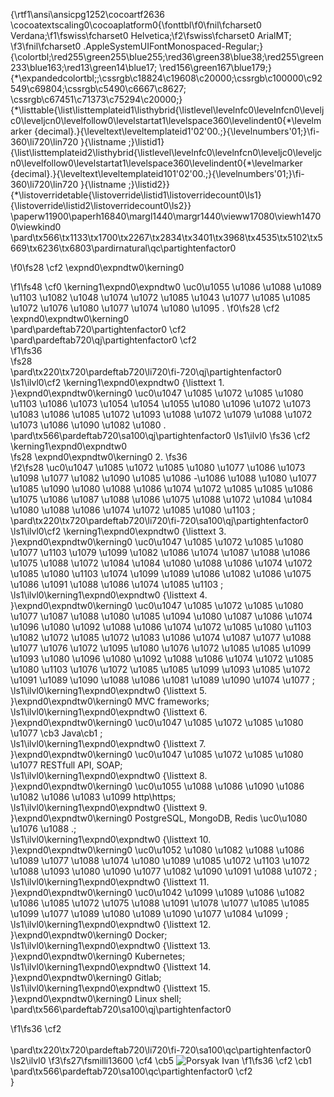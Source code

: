 {\rtf1\ansi\ansicpg1252\cocoartf2636
\cocoatextscaling0\cocoaplatform0{\fonttbl\f0\fnil\fcharset0 Verdana;\f1\fswiss\fcharset0 Helvetica;\f2\fswiss\fcharset0 ArialMT;
\f3\fnil\fcharset0 .AppleSystemUIFontMonospaced-Regular;}
{\colortbl;\red255\green255\blue255;\red36\green38\blue38;\red255\green233\blue163;\red13\green14\blue17;
\red156\green167\blue179;}
{\*\expandedcolortbl;;\cssrgb\c18824\c19608\c20000;\cssrgb\c100000\c92549\c69804;\cssrgb\c5490\c6667\c8627;
\cssrgb\c67451\c71373\c75294\c20000;}
{\*\listtable{\list\listtemplateid1\listhybrid{\listlevel\levelnfc0\levelnfcn0\leveljc0\leveljcn0\levelfollow0\levelstartat1\levelspace360\levelindent0{\*\levelmarker \{decimal\}.}{\leveltext\leveltemplateid1\'02\'00.;}{\levelnumbers\'01;}\fi-360\li720\lin720 }{\listname ;}\listid1}
{\list\listtemplateid2\listhybrid{\listlevel\levelnfc0\levelnfcn0\leveljc0\leveljcn0\levelfollow0\levelstartat1\levelspace360\levelindent0{\*\levelmarker \{decimal\}.}{\leveltext\leveltemplateid101\'02\'00.;}{\levelnumbers\'01;}\fi-360\li720\lin720 }{\listname ;}\listid2}}
{\*\listoverridetable{\listoverride\listid1\listoverridecount0\ls1}{\listoverride\listid2\listoverridecount0\ls2}}
\paperw11900\paperh16840\margl1440\margr1440\vieww17080\viewh14700\viewkind0
\pard\tx566\tx1133\tx1700\tx2267\tx2834\tx3401\tx3968\tx4535\tx5102\tx5669\tx6236\tx6803\pardirnatural\qc\partightenfactor0

\f0\fs28 \cf2 \expnd0\expndtw0\kerning0
      
\f1\fs48 \cf0 \kerning1\expnd0\expndtw0 \uc0\u1055 \u1086 \u1088 \u1089 \u1103 \u1082  \u1048 \u1074 \u1072 \u1085  \u1043 \u1077 \u1085 \u1085 \u1072 \u1076 \u1080 \u1077 \u1074 \u1080 \u1095 .
\f0\fs28 \cf2 \expnd0\expndtw0\kerning0
\
\pard\pardeftab720\partightenfactor0
\cf2 \
\pard\pardeftab720\qj\partightenfactor0
\cf2      
\f1\fs36  
\fs28 \
\pard\tx220\tx720\pardeftab720\li720\fi-720\qj\partightenfactor0
\ls1\ilvl0\cf2 \kerning1\expnd0\expndtw0 {\listtext	1.	}\expnd0\expndtw0\kerning0
\uc0\u1047 \u1085 \u1072 \u1085 \u1080 \u1103  \u1086 \u1073  \u1054 \u1054 \u1055  \u1080  \u1096 \u1072 \u1073 \u1083 \u1086 \u1085 \u1072 \u1093  \u1088 \u1072 \u1079 \u1088 \u1072 \u1073 \u1086 \u1090 \u1082 \u1080 .\
\pard\tx566\pardeftab720\sa100\qj\partightenfactor0
\ls1\ilvl0
\fs36 \cf2 \kerning1\expnd0\expndtw0   
\fs28 \expnd0\expndtw0\kerning0
2. 
\fs36   
\f2\fs28 \uc0\u1047 \u1085 \u1072 \u1085 \u1080 \u1077  \u1086 \u1073 \u1098 \u1077 \u1082 \u1090 \u1085 \u1086 -\u1086 \u1088 \u1080 \u1077 \u1085 \u1090 \u1080 \u1088 \u1086 \u1074 \u1072 \u1085 \u1085 \u1086 \u1075 \u1086  \u1087 \u1088 \u1086 \u1075 \u1088 \u1072 \u1084 \u1084 \u1080 \u1088 \u1086 \u1074 \u1072 \u1085 \u1080 \u1103 ;\
\pard\tx220\tx720\pardeftab720\li720\fi-720\sa100\qj\partightenfactor0
\ls1\ilvl0\cf2 \kerning1\expnd0\expndtw0 {\listtext	3.	}\expnd0\expndtw0\kerning0
\uc0\u1047 \u1085 \u1072 \u1085 \u1080 \u1077  \u1103 \u1079 \u1099 \u1082 \u1086 \u1074  \u1087 \u1088 \u1086 \u1075 \u1088 \u1072 \u1084 \u1084 \u1080 \u1088 \u1086 \u1074 \u1072 \u1085 \u1080 \u1103  \u1074 \u1099 \u1089 \u1086 \u1082 \u1086 \u1075 \u1086  \u1091 \u1088 \u1086 \u1074 \u1085 \u1103 ;\
\ls1\ilvl0\kerning1\expnd0\expndtw0 {\listtext	4.	}\expnd0\expndtw0\kerning0
\uc0\u1047 \u1085 \u1072 \u1085 \u1080 \u1077  \u1087 \u1088 \u1080 \u1085 \u1094 \u1080 \u1087 \u1086 \u1074  \u1096 \u1080 \u1092 \u1088 \u1086 \u1074 \u1072 \u1085 \u1080 \u1103  \u1082 \u1072 \u1085 \u1072 \u1083 \u1086 \u1074  \u1087 \u1077 \u1088 \u1077 \u1076 \u1072 \u1095 \u1080  \u1076 \u1072 \u1085 \u1085 \u1099 \u1093  \u1080  \u1096 \u1080 \u1092 \u1088 \u1086 \u1074 \u1072 \u1085 \u1080 \u1103  \u1076 \u1072 \u1085 \u1085 \u1099 \u1093  \u1085 \u1072  \u1091 \u1089 \u1090 \u1088 \u1086 \u1081 \u1089 \u1090 \u1074 \u1077 ;\
\ls1\ilvl0\kerning1\expnd0\expndtw0 {\listtext	5.	}\expnd0\expndtw0\kerning0
MVC frameworks;\
\ls1\ilvl0\kerning1\expnd0\expndtw0 {\listtext	6.	}\expnd0\expndtw0\kerning0
\uc0\u1047 \u1085 \u1072 \u1085 \u1080 \u1077  \cb3 Java\cb1 ;\
\ls1\ilvl0\kerning1\expnd0\expndtw0 {\listtext	7.	}\expnd0\expndtw0\kerning0
\uc0\u1047 \u1085 \u1072 \u1085 \u1080 \u1077  RESTfull API, SOAP;\
\ls1\ilvl0\kerning1\expnd0\expndtw0 {\listtext	8.	}\expnd0\expndtw0\kerning0
\uc0\u1055 \u1088 \u1086 \u1090 \u1086 \u1082 \u1086 \u1083 \u1099  http\\https;\
\ls1\ilvl0\kerning1\expnd0\expndtw0 {\listtext	9.	}\expnd0\expndtw0\kerning0
PostgreSQL, MongoDB, Redis \uc0\u1080  \u1076 \u1088 .;\
\ls1\ilvl0\kerning1\expnd0\expndtw0 {\listtext	10.	}\expnd0\expndtw0\kerning0
\uc0\u1052 \u1080 \u1082 \u1088 \u1086 \u1089 \u1077 \u1088 \u1074 \u1080 \u1089 \u1085 \u1072 \u1103  \u1072 \u1088 \u1093 \u1080 \u1090 \u1077 \u1082 \u1090 \u1091 \u1088 \u1072 ;\
\ls1\ilvl0\kerning1\expnd0\expndtw0 {\listtext	11.	}\expnd0\expndtw0\kerning0
\uc0\u1042 \u1099 \u1089 \u1086 \u1082 \u1086 \u1085 \u1072 \u1075 \u1088 \u1091 \u1078 \u1077 \u1085 \u1085 \u1099 \u1077  \u1089 \u1080 \u1089 \u1090 \u1077 \u1084 \u1099 ;\
\ls1\ilvl0\kerning1\expnd0\expndtw0 {\listtext	12.	}\expnd0\expndtw0\kerning0
Docker;\
\ls1\ilvl0\kerning1\expnd0\expndtw0 {\listtext	13.	}\expnd0\expndtw0\kerning0
Kubernetes;\
\ls1\ilvl0\kerning1\expnd0\expndtw0 {\listtext	14.	}\expnd0\expndtw0\kerning0
Gitlab;\
\ls1\ilvl0\kerning1\expnd0\expndtw0 {\listtext	15.	}\expnd0\expndtw0\kerning0
Linux shell;                                     \
\pard\tx566\pardeftab720\sa100\qj\partightenfactor0

\f1\fs36 \cf2 \
\
\pard\tx220\tx720\pardeftab720\li720\fi-720\sa100\qc\partightenfactor0
\ls2\ilvl0
\f3\fs27\fsmilli13600 \cf4 \cb5 ![Porsyak Ivan](img/IMG_5491.jpg)
\f1\fs36 \cf2 \cb1 \
\pard\tx566\pardeftab720\sa100\qc\partightenfactor0
\cf2 \
}